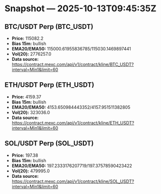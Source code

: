 # Snapshot — 2025-10-13T09:45:35Z

## BTC/USDT Perp (BTC_USDT)
- **Price:** 115082.2
- **Bias 15m:** bullish
- **EMA20/EMA50:** 115000.61955836785/115030.1469897441
- **Vol(20):** 2776257.0
- **Data source:** https://contract.mexc.com/api/v1/contract/kline/BTC_USDT?interval=Min1&limit=60

## ETH/USDT Perp (ETH_USDT)
- **Price:** 4159.37
- **Bias 15m:** bullish
- **EMA20/EMA50:** 4153.650984443352/4157.951511382805
- **Vol(20):** 323036.0
- **Data source:** https://contract.mexc.com/api/v1/contract/kline/ETH_USDT?interval=Min1&limit=60

## SOL/USDT Perp (SOL_USDT)
- **Price:** 197.38
- **Bias 15m:** bullish
- **EMA20/EMA50:** 197.2333176207719/197.37578590423422
- **Vol(20):** 479995.0
- **Data source:** https://contract.mexc.com/api/v1/contract/kline/SOL_USDT?interval=Min1&limit=60
